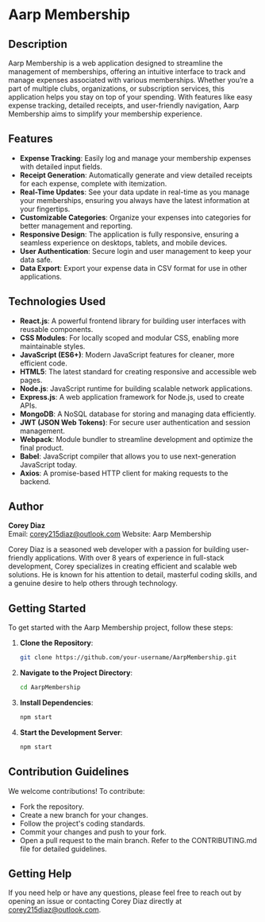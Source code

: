 # Aarp Membership

## Description

Aarp Membership is a web application designed to streamline the management of memberships, offering an intuitive interface to track and manage expenses associated with various memberships. Whether you’re a part of multiple clubs, organizations, or subscription services, this application helps you stay on top of your spending. With features like easy expense tracking, detailed receipts, and user-friendly navigation, Aarp Membership aims to simplify your membership experience.

## Features

- **Expense Tracking**: Easily log and manage your membership expenses with detailed input fields.
- **Receipt Generation**: Automatically generate and view detailed receipts for each expense, complete with itemization.
- **Real-Time Updates**: See your data update in real-time as you manage your memberships, ensuring you always have the latest information at your fingertips.
- **Customizable Categories**: Organize your expenses into categories for better management and reporting.
- **Responsive Design**: The application is fully responsive, ensuring a seamless experience on desktops, tablets, and mobile devices.
- **User Authentication**: Secure login and user management to keep your data safe.
- **Data Export**: Export your expense data in CSV format for use in other applications.

## Technologies Used

- **React.js**: A powerful frontend library for building user interfaces with reusable components.
- **CSS Modules**: For locally scoped and modular CSS, enabling more maintainable styles.
- **JavaScript (ES6+)**: Modern JavaScript features for cleaner, more efficient code.
- **HTML5**: The latest standard for creating responsive and accessible web pages.
- **Node.js**: JavaScript runtime for building scalable network applications.
- **Express.js**: A web application framework for Node.js, used to create APIs.
- **MongoDB**: A NoSQL database for storing and managing data efficiently.
- **JWT (JSON Web Tokens)**: For secure user authentication and session management.
- **Webpack**: Module bundler to streamline development and optimize the final product.
- **Babel**: JavaScript compiler that allows you to use next-generation JavaScript today.
- **Axios**: A promise-based HTTP client for making requests to the backend.

## Author

**Corey Diaz**  
Email: corey215diaz@outlook.com
Website: Aarp Membership

Corey Diaz is a seasoned web developer with a passion for building user-friendly applications. With over 8 years of experience in full-stack development, Corey specializes in creating efficient and scalable web solutions. He is known for his attention to detail, masterful coding skills, and a genuine desire to help others through technology.

## Getting Started

To get started with the Aarp Membership project, follow these steps:

1. **Clone the Repository**:
   ```bash
   git clone https://github.com/your-username/AarpMembership.git
2. **Navigate to the Project Directory**:
   ```bash
   cd AarpMembership
3. **Install Dependencies**:
   ```bash
   npm start
4. **Start the Development Server**:
   ```bash
   npm start
## **Contribution Guidelines**
We welcome contributions! To contribute:

- Fork the repository.
- Create a new branch for your changes.
- Follow the project's coding standards.
- Commit your changes and push to your fork.
- Open a pull request to the main branch.
Refer to the CONTRIBUTING.md file for detailed guidelines.

## **Getting Help**
If you need help or have any questions, please feel free to reach out by opening an issue or contacting Corey Diaz directly at corey215diaz@outlook.com.
